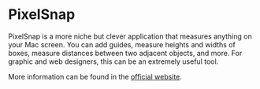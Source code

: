 # PixelSnap

PixelSnap is a more niche but clever application that measures anything on your Mac screen. You can add guides, measure heights and widths of boxes, measure distances between two adjacent objects, and more. For graphic and web designers, this can be an extremely useful tool.

More information can be found in the [official website](https://getpixelsnap.com/).
